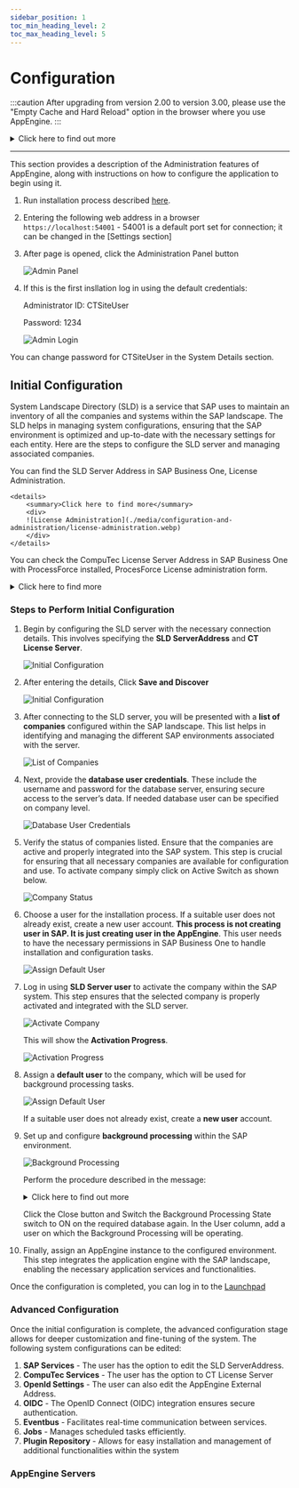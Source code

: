 ```yaml
---
sidebar_position: 1
toc_min_heading_level: 2
toc_max_heading_level: 5
---
```


# Configuration

:::caution
    After upgrading from version 2.00 to version 3.00, please use the "Empty Cache and Hard Reload" option in the browser where you use AppEngine.
:::
<details>
    <summary>Click here to find out more</summary>
        <div>
        **Here is an example for Google Chrome or Microsoft Edge (Chromium)**
            1. Open Google Chrome or Microsoft Edge (Chromium) browser
            2. Click F12 to open Developers Tools (1.)
            3. Right-click on the refresh button (2.) and,
            4. Choose the Empty Cach and Hard Reload option (3.):

            ![Configuration and Administration](./media/overview/empty-cache-and-hard-reload.png)
    </div>
</details>

---

This section provides a description of the Administration features of AppEngine, along with instructions on how to configure the application to begin using it.

1. Run installation process described [here](../installation.md).

2. Entering the following web address in a browser `https://localhost:54001` - 54001 is a default port set for connection; it can be changed in the [Settings section]

3. After page is opened, click the Administration Panel button

    ![Admin Panel](./media/overview/browser.png)

4. If this is the first insllation log in using the default credentials:

    Administrator ID: CTSiteUser

    Password: 1234

    ![Admin Login](./media/overview/admin-login.png)

You can change password for CTSiteUser in the System Details section.

## Initial Configuration

System Landscape Directory (SLD) is a service that SAP uses to maintain an inventory of all the companies and systems within the SAP landscape. The SLD helps in managing system configurations, ensuring that the SAP environment is optimized and up-to-date with the necessary settings for each entity. Here are the steps to configure the SLD server and managing associated companies.

You can find the SLD Server Address in SAP Business One, License Administration.

    <details>
        <summary>Click here to find more</summary>
        <div>
        ![License Administration](./media/configuration-and-administration/license-administration.webp)  
        </div>
    </details>

You can check the CompuTec License Server Address in SAP Business One with ProcessForce installed, ProcesForce License administration form.

<details>
    <summary>Click here to find more</summary>
    <div>
![Administration](./media/configuration-and-administration/processforce-license-administration.webp)
</div>
</details>

### Steps to Perform Initial Configuration

1. Begin by configuring the SLD server with the necessary connection details. This involves specifying the **SLD ServerAddress** and **CT License Server**.

    ![Initial Configuration](./media/configuration-and-administration/initial-configuration.png)

2. After entering the details, Click **Save and Discover**

    ![Initial Configuration](./media/configuration-and-administration/initial-configuration-01.png)

3. After connecting to the SLD server, you will be presented with a **list of companies** configured within the SAP landscape. This list helps in identifying and managing the different SAP environments associated with the server.

    ![List of Companies](./media/configuration-and-administration/companies.png)

4. Next, provide the **database user credentials**. These include the username and password for the database server, ensuring secure access to the server’s data. If needed database user can be specified on company level.

    ![Database User Credentials](./media/configuration-and-administration/database-user-credentials.png)

5. Verify the status of companies listed. Ensure that the companies are active and properly integrated into the SAP system. This step is crucial for ensuring that all necessary companies are available for configuration and use. To activate company simply click on Active Switch as shown below.

    ![Company Status](./media/configuration-and-administration/company-status.png)

6. Choose a user for the installation process. If a suitable user does not already exist, create a new user account. **This process is not creating user in SAP. It is just creating user in the AppEngine**. This user needs to have the necessary permissions in SAP Business One to handle installation and configuration tasks.

    ![Assign Default User](./media/configuration-and-administration/assign-default-user-01.png)

7. Log in using **SLD Server user** to activate the company within the SAP system. This step ensures that the selected company is properly activated and integrated with the SLD server.

    ![Activate Company](./media/configuration-and-administration/activate-companies.png)

    This will show the **Activation Progress**.

    ![Activation Progress](./media/configuration-and-administration/activation-progress.png)

8. Assign a **default user** to the company, which will be used for background processing tasks.

    ![Assign Default User](./media/configuration-and-administration/assign-default-user.png)

    If a suitable user does not already exist, create a **new user** account.

9. Set up and configure **background processing** within the SAP environment.

    ![Background Processing](./media/configuration-and-administration/background-processing.png)

    Perform the procedure described in the message:

    <details>
    <summary>Click here to find out more</summary>
    <div>
    <u>For HANA</u>
    - Go to HANA Studio.
    - Choose the required database.
    - Find the SBO_SP_POSTTRANSACTIONNOTICE procedure (right-click on the Procedures under the database, choose- Filters... and put SBO_SP_POSTTRANSACTIONNOTICE there).
    - Right-click on the found procedure and choose Open Definition.
    - In the right window go to the Create Statement tab.
    - Copy to clipboard the whole content of the tab.
    - Click the 'Open SQL console for selected system' icon in the left window.
    - Paste the content from the clipboard.
    - Change CREATE to ALTER and add the code under the – ADD YOUR CODE HERE line (if there are other pieces of- code there, please put this piece at the end of the section).
    - Click the Execute icon in the right window (or click F8).
    - Click OK in the message window.
    </div>
    </details>

    Click the Close button and Switch the Background Processing State switch to ON on the required database again.
    In the User column, add a user on which the Background Processing will be operating.

10. Finally, assign an AppEngine instance to the configured environment. This step integrates the application engine with the SAP landscape, enabling the necessary application services and functionalities.

Once the configuration is completed, you can log in to the [Launchpad](../.././appengine-users-guide/launchpad.md)

### Advanced Configuration

Once the initial configuration is complete, the advanced configuration stage allows for deeper customization and fine-tuning of the system. The following system configurations can be edited:

1. **SAP Services** - The user has the option to edit the SLD ServerAddress.
2. **CompuTec Services** - The user has the option to CT License Server
3. **OpenId Settings** - The user can also edit the AppEngine External Address.
4. **OIDC** - The OpenID Connect (OIDC) integration ensures secure authentication.
5. **Eventbus** - Facilitates real-time communication between services.
6. **Jobs** - Manages scheduled tasks efficiently.
7. **Plugin Repository** -  Allows for easy installation and management of additional functionalities within the system

### AppEngine Servers
